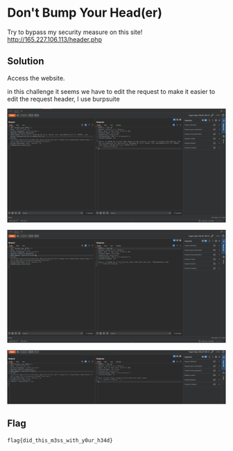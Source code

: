 # Don't Bump Your Head(er)

Try to bypass my security measure on this site! http://165.227.106.113/header.php

## Solution

Access the website.

in this challenge it seems we have to edit the request
to make it easier to edit the request header, I use burpsuite

![head1](/ctflearn/assets/head1.PNG)

![head2](/ctflearn/assets/head2.PNG)

![head3](/ctflearn/assets/head3.PNG)

## Flag
    flag{did_this_m3ss_with_y0ur_h34d}